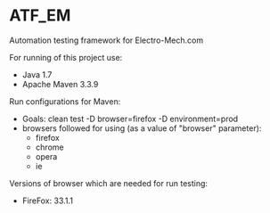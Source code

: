 # ATF_EM
Automation testing framework for Electro-Mech.com

For running of this project use: 
  - Java 1.7 
  - Apache Maven 3.3.9

Run configurations for Maven: 
  - Goals: clean test -D browser=firefox -D environment=prod
  - browsers followed for using (as a value of "browser" parameter): 
    * firefox
    * chrome
    * opera
    * ie

Versions of browser which are needed for run testing:
 - FireFox: 33.1.1
